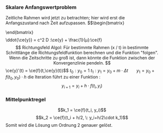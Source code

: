 ### Skalare Anfangswertproblem
Zeitliche Rahmen wird jetzt zu betrachten; hier wird erst die Anfangszustand nach Zeit aufzupassen.
$$\begin{bmatrix}

\end{bmatrix}$$
$$\ddot{\ce{y}} = c^2 D \:\ce{y} + \frac{1}{µ}\:\ce{f}$$
Richtungsfeld
Algol: Für bestimmte Rahmen (x / t) in bestimmte Schrittlänge die Richtungsfeldfunktion berechnen und die Funktion "folgen". Wenn die Zeitschritte zu groß ist, dann könnte die Funktion zwischen der Konvergenzlinie pendeln.
$$\ce{y}'(t) = \ce{f}(t,\ce{y}(t))$$
$t_0 : y_0 = 1$
$t_1 : y_1 = y_0 + m \cdot \Delta t$
$\quad \; \; y_1 = y_0 + f(t_0, y_0) \cdot h$ 
die Iteration führt zu einer Funktion :
$$y_{i+1} = y_i + h \cdot f(t_i,y_i)$$
### Mittelpunktregel
$$k_1 = \ce{f}(t_i, y_i)$$
$$k_2 = \ce{f}(t_i + h/2, \: y_i+h/2\cdot k_1)$$
Somit wird die Lösung um Ordnung 2 genauer gelöst.

